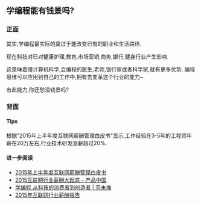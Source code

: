## 学编程能有钱景吗?

### 正面

其实,学编程最实际的莫过于能改变已有的职业和生活路径. 

现在科技对已对健康护理,教育,市场营销,商务,银行,健身行业产生影响. 

这意味着懂计算机科学,会编程的医生,老师,银行家或者科学家,就有更多优势. 编程思维可以应用到自己的工作中,拥有去变革这个行业的能力\~

有此能力,你还愁没钱景吗?

### 背面

#### Tips

根据"2015年上半年度互联网薪酬管理白皮书"显示,工作经验在3-5年的工程师年薪在20万左右,行业技术研发涨薪超过20%. 

#### 进一步阅读

- [2015年上半年度互联网薪酬管理白皮书][1]
- [2015互联网行业薪酬大起底 - 产品中国][2]
- [学编程,从科技的消费者到创造者 | 芥末堆][3]
- [2015年互联网行业薪酬报告][4]

[1]:	http://bbs.tianya.cn/post-217-65817-1.shtml
[2]:	http://www.pmtoo.com/news/2015/0214/7375.html
[3]:	http://www.jmdedu.com/Item/13014
[4]:	http://gupowang.baijia.baidu.com/article/142121
